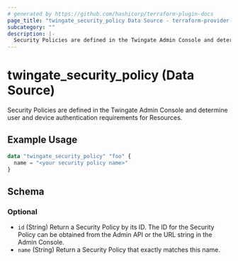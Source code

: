 ```yaml
---
# generated by https://github.com/hashicorp/terraform-plugin-docs
page_title: "twingate_security_policy Data Source - terraform-provider-twingate"
subcategory: ""
description: |-
  Security Policies are defined in the Twingate Admin Console and determine user and device authentication requirements for Resources.
---
```


# twingate_security_policy (Data Source)

Security Policies are defined in the Twingate Admin Console and determine user and device authentication requirements for Resources.

## Example Usage

```terraform
data "twingate_security_policy" "foo" {
  name = "<your security policy name>"
}
```

<!-- schema generated by tfplugindocs -->
## Schema

### Optional

- `id` (String) Return a Security Policy by its ID. The ID for the Security Policy can be obtained from the Admin API or the URL string in the Admin Console.
- `name` (String) Return a Security Policy that exactly matches this name.
